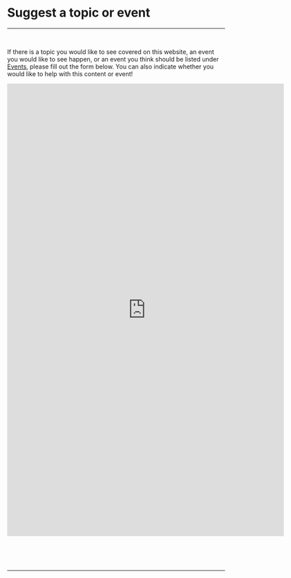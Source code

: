 
# Suggest a topic or event

----
<br>

If there is a topic you would like to see covered on this website,
an event you would like to see happen,
or an event you think should be listed under [Events](/events/),
please fill out the form below.
You can also indicate whether you would like to help with this content or event!

<iframe src="https://docs.google.com/forms/d/e/1FAIpQLSe13_VaCw5lMBgckIYrrU22wXcq5krMRjA9V_3dobcCt7UV6Q/viewform?embedded=true" width="640" height="1046" frameborder="0" marginheight="0" marginwidth="0">Loading…</iframe>


<br/> <br/> <br/>

----